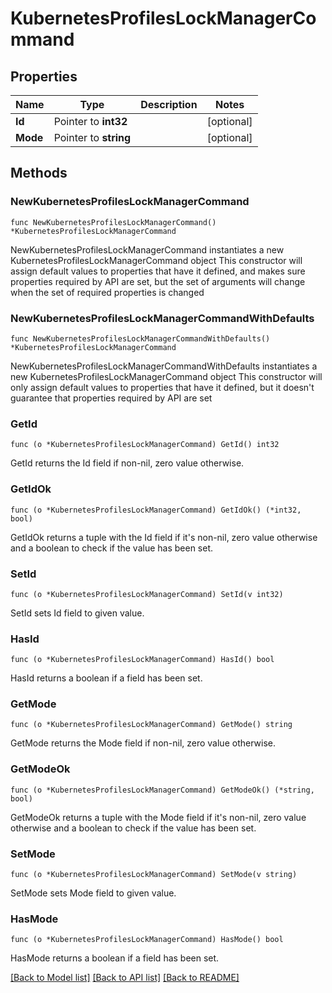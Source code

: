 # KubernetesProfilesLockManagerCommand

## Properties

Name | Type | Description | Notes
------------ | ------------- | ------------- | -------------
**Id** | Pointer to **int32** |  | [optional] 
**Mode** | Pointer to **string** |  | [optional] 

## Methods

### NewKubernetesProfilesLockManagerCommand

`func NewKubernetesProfilesLockManagerCommand() *KubernetesProfilesLockManagerCommand`

NewKubernetesProfilesLockManagerCommand instantiates a new KubernetesProfilesLockManagerCommand object
This constructor will assign default values to properties that have it defined,
and makes sure properties required by API are set, but the set of arguments
will change when the set of required properties is changed

### NewKubernetesProfilesLockManagerCommandWithDefaults

`func NewKubernetesProfilesLockManagerCommandWithDefaults() *KubernetesProfilesLockManagerCommand`

NewKubernetesProfilesLockManagerCommandWithDefaults instantiates a new KubernetesProfilesLockManagerCommand object
This constructor will only assign default values to properties that have it defined,
but it doesn't guarantee that properties required by API are set

### GetId

`func (o *KubernetesProfilesLockManagerCommand) GetId() int32`

GetId returns the Id field if non-nil, zero value otherwise.

### GetIdOk

`func (o *KubernetesProfilesLockManagerCommand) GetIdOk() (*int32, bool)`

GetIdOk returns a tuple with the Id field if it's non-nil, zero value otherwise
and a boolean to check if the value has been set.

### SetId

`func (o *KubernetesProfilesLockManagerCommand) SetId(v int32)`

SetId sets Id field to given value.

### HasId

`func (o *KubernetesProfilesLockManagerCommand) HasId() bool`

HasId returns a boolean if a field has been set.

### GetMode

`func (o *KubernetesProfilesLockManagerCommand) GetMode() string`

GetMode returns the Mode field if non-nil, zero value otherwise.

### GetModeOk

`func (o *KubernetesProfilesLockManagerCommand) GetModeOk() (*string, bool)`

GetModeOk returns a tuple with the Mode field if it's non-nil, zero value otherwise
and a boolean to check if the value has been set.

### SetMode

`func (o *KubernetesProfilesLockManagerCommand) SetMode(v string)`

SetMode sets Mode field to given value.

### HasMode

`func (o *KubernetesProfilesLockManagerCommand) HasMode() bool`

HasMode returns a boolean if a field has been set.


[[Back to Model list]](../README.md#documentation-for-models) [[Back to API list]](../README.md#documentation-for-api-endpoints) [[Back to README]](../README.md)


